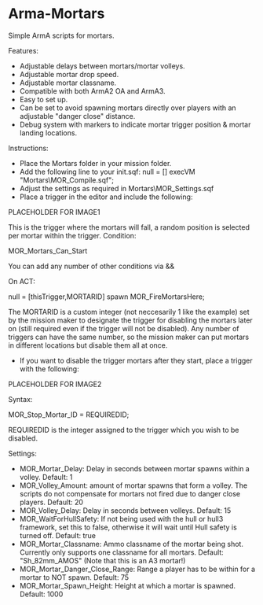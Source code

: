 # Arma-Mortars
Simple ArmA scripts for mortars.

Features:
* Adjustable delays between mortars/mortar volleys.
* Adjustable mortar drop speed.
* Adjustable mortar classname.
* Compatible with both ArmA2 OA and ArmA3.
* Easy to set up.
* Can be set to avoid spawning mortars directly over players with an adjustable "danger close" distance.
* Debug system with markers to indicate mortar trigger position & mortar landing locations.

Instructions:
* Place the Mortars folder in your mission folder.
* Add the following line to your init.sqf: null = [] execVM "Mortars\MOR_Compile.sqf";
* Adjust the settings as required in Mortars\MOR_Settings.sqf
* Place a trigger in the editor and include the following:

PLACEHOLDER FOR IMAGE1

This is the trigger where the mortars will fall, a random position is selected per mortar within the trigger.
Condition:

  MOR_Mortars_Can_Start

You can add any number of other conditions via &&
  
On ACT:

  null = [thisTrigger,MORTARID] spawn MOR_FireMortarsHere;
  
The MORTARID is a custom integer (not neccesarily 1 like the example) set by the mission maker to designate the trigger for disabling the mortars later on (still required even if the trigger will not be disabled). Any number of triggers can have the same number, so the mission maker can put mortars in different locations but disable them all at once.

* If you want to disable the trigger mortars after they start, place a trigger with the following:

PLACEHOLDER FOR IMAGE2

Syntax:

  MOR_Stop_Mortar_ID = REQUIREDID;

REQUIREDID is the integer assigned to the trigger which you wish to be disabled.

Settings:

* MOR_Mortar_Delay: Delay in seconds between mortar spawns within a volley. Default: 1
* MOR_Volley_Amount: amount of mortar spawns that form a volley. The scripts do not compensate for mortars not fired due to danger close players. Default: 20
* MOR_Volley_Delay: Delay in seconds between volleys. Default: 15
* MOR_WaitForHullSafety: If not being used with the hull or hull3 framework, set this to false, otherwise it will wait until Hull safety is turned off. Default: true
* MOR_Mortar_Classname: Ammo classname of the mortar being shot. Currently only supports one classname for all mortars. Default: "Sh_82mm_AMOS" (Note that this is an A3 mortar!)
* MOR_Mortar_Danger_Close_Range: Range a player has to be within for a mortar to NOT spawn. Default: 75
* MOR_Mortar_Spawn_Height: Height at which a mortar is spawned. Default: 1000